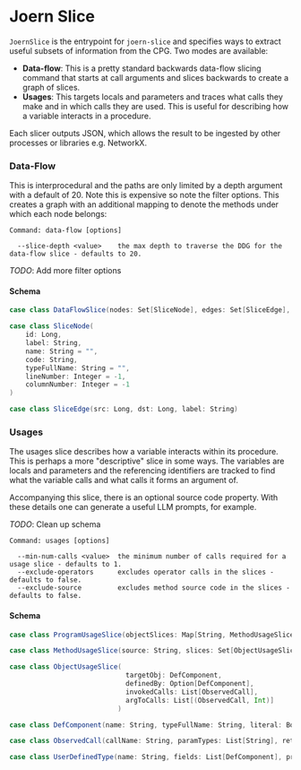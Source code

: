 # Joern Slice

`JoernSlice` is the entrypoint for `joern-slice` and specifies ways to extract useful subsets of information from the
CPG. Two modes are available:

* **Data-flow**: This is a pretty standard backwards data-flow slicing command that starts at call arguments and slices 
backwards to create a graph of slices.
* **Usages**: This targets locals and parameters and traces what calls they make and in which calls they are used. This is
useful for describing how a variable interacts in a procedure.

Each slicer outputs JSON, which allows the result to be ingested by other processes or libraries e.g. NetworkX.

### Data-Flow

This is interprocedural and the paths are only limited by a depth argument with a default of 20. Note this is expensive
so note the filter options. This creates a graph with an additional mapping to denote the methods under which each node
belongs:

```
Command: data-flow [options]

  --slice-depth <value>    the max depth to traverse the DDG for the data-flow slice - defaults to 20.
```

*TODO*: Add more filter options

#### Schema

```scala
case class DataFlowSlice(nodes: Set[SliceNode], edges: Set[SliceEdge], methodToChildNode: Map[String, Set[Long]])

case class SliceNode(
    id: Long,
    label: String,
    name: String = "",
    code: String,
    typeFullName: String = "",
    lineNumber: Integer = -1,
    columnNumber: Integer = -1
)

case class SliceEdge(src: Long, dst: Long, label: String)
```

### Usages

The usages slice describes how a variable interacts within its procedure. This is perhaps a more "descriptive" slice
in some ways. The variables are locals and parameters and the referencing identifiers are tracked to find what the
variable calls and what calls it forms an argument of.

Accompanying this slice, there is an optional source code property. With these details one can generate a useful LLM
prompts, for example.

*TODO*: Clean up schema

```
Command: usages [options]

  --min-num-calls <value>  the minimum number of calls required for a usage slice - defaults to 1.
  --exclude-operators      excludes operator calls in the slices - defaults to false.
  --exclude-source         excludes method source code in the slices - defaults to false.
```

#### Schema

```scala
case class ProgramUsageSlice(objectSlices: Map[String, MethodUsageSlice], userDefinedTypes: List[UserDefinedType])

case class MethodUsageSlice(source: String, slices: Set[ObjectUsageSlice])

case class ObjectUsageSlice(
                             targetObj: DefComponent,
                             definedBy: Option[DefComponent],
                             invokedCalls: List[ObservedCall],
                             argToCalls: List[(ObservedCall, Int)]
                           )

case class DefComponent(name: String, typeFullName: String, literal: Boolean = false)

case class ObservedCall(callName: String, paramTypes: List[String], returnType: String)

case class UserDefinedType(name: String, fields: List[DefComponent], procedures: List[ObservedCall])
```
